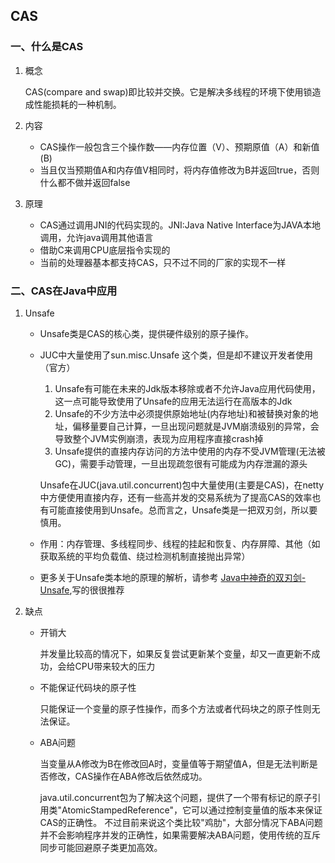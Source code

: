 ## CAS
### 一、什么是CAS
1. 概念

   CAS(compare and swap)即比较并交换。它是解决多线程的环境下使用锁造成性能损耗的一种机制。

2. 内容

   - CAS操作一般包含三个操作数——内存位置（V）、预期原值（A）和新值(B)
   - 当且仅当预期值A和内存值V相同时，将内存值修改为B并返回true，否则什么都不做并返回false


3. 原理

   - CAS通过调用JNI的代码实现的。JNI:Java Native Interface为JAVA本地调用，允许java调用其他语言
   - 借助C来调用CPU底层指令实现的
   - 当前的处理器基本都支持CAS，只不过不同的厂家的实现不一样

### 二、CAS在Java中应用
1. Unsafe

   - Unsafe类是CAS的核心类，提供硬件级别的原子操作。
   - JUC中大量使用了sun.misc.Unsafe 这个类，但是却不建议开发者使用（官方）

     1. Unsafe有可能在未来的Jdk版本移除或者不允许Java应用代码使用，这一点可能导致使用了Unsafe的应用无法运行在高版本的Jdk
     2. Unsafe的不少方法中必须提供原始地址(内存地址)和被替换对象的地址，偏移量要自己计算，一旦出现问题就是JVM崩溃级别的异常，会导致整个JVM实例崩溃，表现为应用程序直接crash掉
     3. Unsafe提供的直接内存访问的方法中使用的内存不受JVM管理(无法被GC)，需要手动管理，一旦出现疏忽很有可能成为内存泄漏的源头

     Unsafe在JUC(java.util.concurrent)包中大量使用(主要是CAS)，在netty中方便使用直接内存，还有一些高并发的交易系统为了提高CAS的效率也有可能直接使用到Unsafe。总而言之，Unsafe类是一把双刃剑，所以要慎用。

   - 作用：内存管理、多线程同步、线程的挂起和恢复、内存屏障、其他（如获取系统的平均负载值、绕过检测机制直接抛出异常）
   - 更多关于Unsafe类本地的原理的解析，请参考 [Java中神奇的双刃剑-Unsafe](http://www.cnblogs.com/throwable/p/9139947.html),写的很很推荐
2. 缺点

   - 开销大

     并发量比较高的情况下，如果反复尝试更新某个变量，却又一直更新不成功，会给CPU带来较大的压力
   - 不能保证代码块的原子性

     只能保证一个变量的原子性操作，而多个方法或者代码块之的原子性则无法保证。
   - ABA问题

     当变量从A修改为B在修改回A时，变量值等于期望值A，但是无法判断是否修改，CAS操作在ABA修改后依然成功。

     java.util.concurrent包为了解决这个问题，提供了一个带有标记的原子引用类"AtomicStampedReference"，它可以通过控制变量值的版本来保证CAS的正确性。
     不过目前来说这个类比较"鸡肋"，大部分情况下ABA问题并不会影响程序并发的正确性，如果需要解决ABA问题，使用传统的互斥同步可能回避原子类更加高效。

















